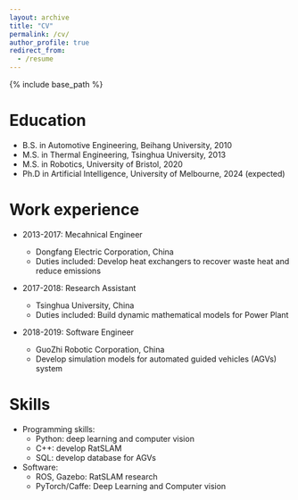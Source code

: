 ```yaml
---
layout: archive
title: "CV"
permalink: /cv/
author_profile: true
redirect_from:
  - /resume
---
```


{% include base_path %}

Education
======
* B.S. in Automotive Engineering, Beihang University, 2010
* M.S. in Thermal Engineering, Tsinghua University, 2013
* M.S. in Robotics, University of Bristol, 2020
* Ph.D in Artificial Intelligence, University of Melbourne, 2024 (expected)

Work experience
======
* 2013-2017: Mecahnical Engineer
  * Dongfang Electric Corporation, China
  * Duties included: Develop heat exchangers to recover waste heat and reduce emissions

* 2017-2018: Research Assistant
  * Tsinghua University, China
  * Duties included: Build dynamic mathematical models for Power Plant
  
* 2018-2019: Software Engineer
  * GuoZhi Robotic Corporation, China
  * Develop simulation models for automated guided vehicles (AGVs) system  
  
Skills
======
* Programming skills:
  * Python: deep learning and computer vision
  * C++: develop RatSLAM
  * SQL: develop database for AGVs
* Software:
  * ROS, Gazebo: RatSLAM research
  * PyTorch/Caffe: Deep Learning and Computer vision

<!---
Publications
======
  <ul>{% for post in site.publications %}
    {% include archive-single-cv.html %}
  {% endfor %}</ul>
  
Talks
======
  <ul>{% for post in site.talks %}
    {% include archive-single-talk-cv.html %}
  {% endfor %}</ul>
  
Teaching
======
  <ul>{% for post in site.teaching %}
    {% include archive-single-cv.html %}
  {% endfor %}</ul>
  
Service and leadership
======
* Currently signed in to 43 different slack teams
-->
